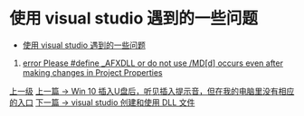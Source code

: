 # 使用 visual studio 遇到的一些问题


<!-- @import "[TOC]" {cmd="toc" depthFrom=1 depthTo=6 orderedList=false} -->

<!-- code_chunk_output -->

- [使用 visual studio 遇到的一些问题](#使用-visual-studio-遇到的一些问题)

<!-- /code_chunk_output -->


1. [error Please #define _AFXDLL or do not use /MD[d] occurs even after making changes in Project Properties](https://stackoverflow.com/questions/25031009/error-please-define-afxdll-or-do-not-use-mdd-occurs-even-after-making-chang)


[上一级](README.md)
[上一篇 -> Win 10 插入U盘后，听见插入提示音，但在我的电脑里没有相应的入口](insertUSBDevicesNotResponse.md)
[下一篇 -> visual studio 创建和使用 DLL 文件](visualStudioCreateUseDLL.md)
